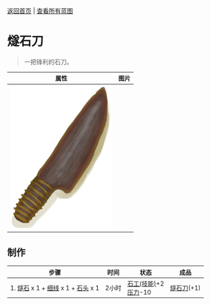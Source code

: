[返回首页](index.md)   |  [查看所有蓝图](blueprint.md)
# 燧石刀  
> 一把锋利的石刀。  
  
  属性  |   图片   
 ----  |  ----:   
   |  ![](Sprite/FlintKnife.png)   
  
## 制作  
步骤  |  时间  |  状态  |  成品  
----  |  ----  |  ----  |  ----  
1. [燧石](Flint.md) x 1 + [细线](CordFiber.md) x 1 + [石头](Stone.md) x 1  |  2小时  |  [石工(技能)](Skill_Knapping.md)+2<br>[压力](Stress.md)-10  |  [燧石刀](KnifeFlint.md)(+1)  
